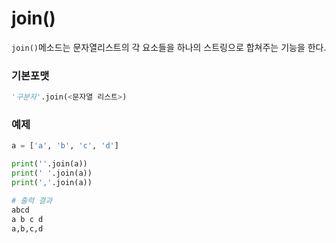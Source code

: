 # **join()**

`join()`메소드는 문자열리스트의 각 요소들을 하나의 스트링으로 합쳐주는 기능을 한다.

### **기본포맷**

```py
'구분자'.join(<문자열 리스트>)
```

### 예제

```py
a = ['a', 'b', 'c', 'd']

print(''.join(a))
print(' '.join(a))
print(','.join(a))

# 출력 결과
abcd
a b c d
a,b,c,d
```
